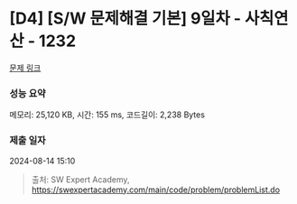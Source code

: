 # [D4] [S/W 문제해결 기본] 9일차 - 사칙연산 - 1232 

[문제 링크](https://swexpertacademy.com/main/code/problem/problemDetail.do?contestProbId=AV141J8KAIcCFAYD) 

### 성능 요약

메모리: 25,120 KB, 시간: 155 ms, 코드길이: 2,238 Bytes

### 제출 일자

2024-08-14 15:10



> 출처: SW Expert Academy, https://swexpertacademy.com/main/code/problem/problemList.do